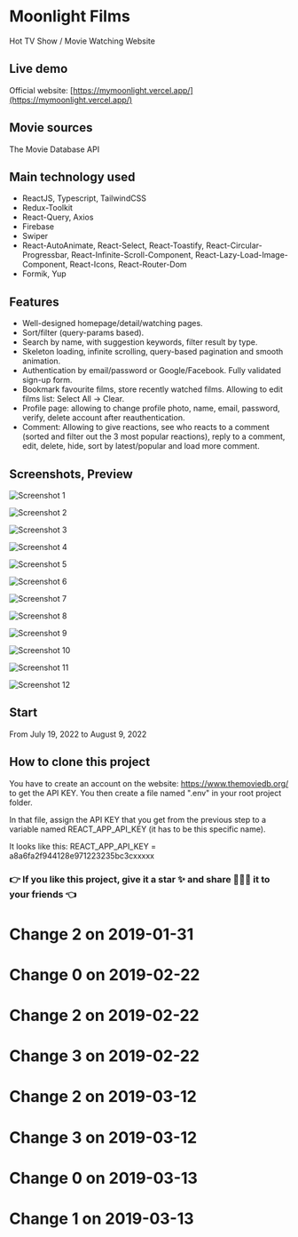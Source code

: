 # Moonlight Films

Hot TV Show / Movie Watching Website

## Live demo

Official website: [https://mymoonlight.vercel.app/](https://mymoonlight.vercel.app/)

## Movie sources

The Movie Database API

## Main technology used

- ReactJS, Typescript, TailwindCSS
- Redux-Toolkit
- React-Query, Axios
- Firebase
- Swiper
- React-AutoAnimate, React-Select, React-Toastify, React-Circular-Progressbar, React-Infinite-Scroll-Component, React-Lazy-Load-Image-Component, React-Icons, React-Router-Dom
- Formik, Yup

## Features

- Well-designed homepage/detail/watching pages.
- Sort/filter (query-params based).
- Search by name, with suggestion keywords, filter result by type.
- Skeleton loading, infinite scrolling, query-based pagination and smooth animation.
- Authentication by email/password or Google/Facebook. Fully validated sign-up form.
- Bookmark favourite films, store recently watched films. Allowing to edit films list: Select All -> Clear.
- Profile page: allowing to change profile photo, name, email, password, verify, delete account after reauthentication.
- Comment: Allowing to give reactions, see who reacts to a comment (sorted and filter out the 3 most popular reactions), reply to a comment, edit, delete, hide, sort by latest/popular and load more comment.

## Screenshots, Preview

![Screenshot 1](https://i.ibb.co/4WM6xSp/home.png)

![Screenshot 2](https://i.ibb.co/CB0694y/detail.png)

![Screenshot 3](https://i.ibb.co/Vxf85Kh/watch.png)

![Screenshot 4](https://i.ibb.co/B2yQtvZ/explore.png)

![Screenshot 5](https://i.ibb.co/NY0kLHD/bookmark.png)

![Screenshot 6](https://i.ibb.co/P5pzbzf/search.png)

![Screenshot 7](https://i.ibb.co/kqc377t/profile.png)

![Screenshot 8](https://i.ibb.co/HzWYzVB/comment.png)

![Screenshot 9](https://i.ibb.co/5BhLp4x/auth.png)

![Screenshot 10](https://i.ibb.co/fGgp0P0/moonlight.png)

![Screenshot 11](https://i.ibb.co/z6JSPYj/404.png)

![Screenshot 12](https://i.ibb.co/LrYHgCF/mobile.png)

## Start

From July 19, 2022 to August 9, 2022

## How to clone this project

You have to create an account on the website: https://www.themoviedb.org/ to get the API KEY. You then create a file named ".env" in your root project folder.

In that file, assign the API KEY that you get from the previous step to a variable named REACT_APP_API_KEY (it has to be this specific name).

It looks like this:
REACT_APP_API_KEY = a8a6fa2f944128e971223235bc3cxxxxx

### 👉 If you like this project, give it a star ✨ and share 👨🏻‍💻 it to your friends 👈
# Change 2 on 2019-01-31
# Change 0 on 2019-02-22
# Change 2 on 2019-02-22
# Change 3 on 2019-02-22
# Change 2 on 2019-03-12
# Change 3 on 2019-03-12
# Change 0 on 2019-03-13
# Change 1 on 2019-03-13
